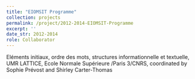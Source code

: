 ```yaml
---
title: "EIOMSIT Programme"
collection: projects
permalink: /project/2012-2014-EIOMSIT-Programme
excerpt: ''
date_str: 2012-2014
role: Collaborator
---
```

Eléments initiaux, ordre des mots, structures informationnelle et textuelle, UMR LATTICE, Ecole Normale Supérieure /Paris 3/CNRS, coordinated by Sophie Prévost and Shirley Carter-Thomas
